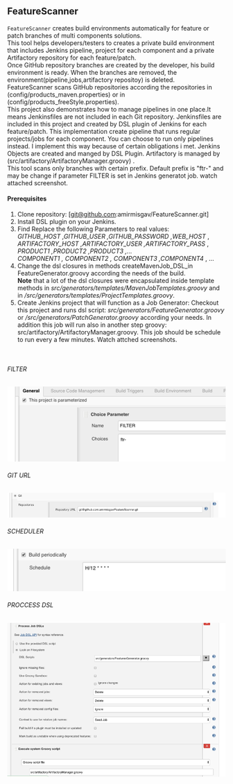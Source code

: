 ## FeatureScanner


`FeatureScanner` creates build environments automatically for feature or patch branches of multi components solutions.<br>
This tool helps developers/testers to creates a private build environment that includes Jenkins pipeline, project for each component and a private Artifactory repository for each feature/patch.<br>
Once GitHub repository branches are created by the developer, his build environment is ready. When the branches are removed, the environment(pipeline,jobs,artifactory repositoy) is deleted.<br>
FeatureScanner scans GitHub repositories according the repositories in (config/products_maven.properties) or in (config/products_freeStyle.properties).<br>
This project also demonstrates how to manage pipelines in one place.It means Jenkinsfiles are not included in each Git repository. Jenkinsfiles are included in this project and created by DSL plugin of Jenkins for each feature/patch.
This implementation create pipeline that runs regular projects/jobs for each component. You can choose to run only pipelines instead. I implement this way because of certain obligations i met.
Jenkins Objects are created and manged by DSL Plugin. Artifactory is managed by (src/artifactory/ArtifactoryManager.groovy) .<br>
This tool scans only branches with certain prefix. Default prefix is "ftr-" and may be change if parameter FILTER is set in Jenkins generatot job. watch attached screenshot.<br>

#### Prerequisites
1. Clone repository: [git@github.com:amirmisgav/FeatureScanner.git]
2. Install DSL plugin on your Jenkins.
3. Find  Replace the following Parameters to real values:<br>
    *GITHUB_HOST ,GITHUB_USER ,GITHUB_PASSWORD ,WEB_HOST* ,<br>
    *ARTIFACTORY_HOST ,ARTIFACTORY_USER ,ARTIFACTORY_PASS* ,<br>
    *PRODUCT1 ,PRODUCT2 ,PRODUCT3 ,...* <br>
    *COMPONENT1 , COMPONENT2 , COMPONENT3 ,COMPONENT4* ,
    ...<br>
4.  Change the dsl closures in methods createMavenJob_DSL_in FeatureGenerator.groovy according the needs of the build. <br>
    **Note** that a lot of the dsl closures were encapsulated inside template methods in *src/generators/templates/MavenJobTemplates.groovy* and in */src/generators/templates/ProjectTemplates.groovy*.
5.  Create Jenkins project that will function as a Job Generator: Checkout this project and runs dsl script: *src/generators/FeatureGenerator.groovy* or */src/generators/PatchGenerator.groovy* according your needs. In addition this job will run also in another step groovy: src/artifactory/ArtifactoryManager.groovy. This job should be schedule to run every a few minutes. Watch attched screenshots.<br>

<br>

###### FILTER
![](images/filter.png?raw=true)
<br>

###### GIT URL
![Git Url](images/repository_url.png?raw=true)
<br>

###### SCHEDULER
![Scheduler](images/scheduler.png?raw=true)
<br>

###### PROCCESS DSL
![Proccess Job DSL](images/Proccess_job_DSL.png?raw=true)


